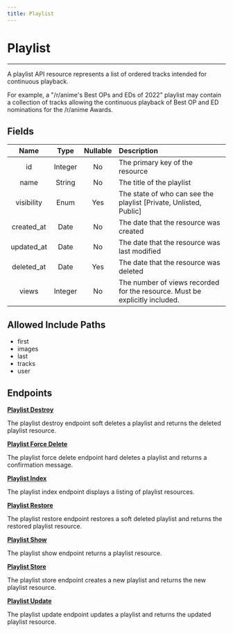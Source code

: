 ```yaml
---
title: Playlist
---
```


# Playlist

---

A playlist API resource represents a list of ordered tracks intended for continuous playback.

For example, a "/r/anime's Best OPs and EDs of 2022" playlist may contain a collection of tracks allowing the continuous playback of Best OP and ED nominations for the /r/anime Awards.

## Fields

|    Name    |  Type   | Nullable | Description                                                                 |
| :--------: | :-----: | :------: | :-------------------------------------------------------------------------- |
| id         | Integer | No       | The primary key of the resource                                             |
| name       | String  | No       | The title of the playlist                                                   |
| visibility | Enum    | Yes      | The state of who can see the playlist [Private, Unlisted, Public]           |
| created_at | Date    | No       | The date that the resource was created                                      |
| updated_at | Date    | No       | The date that the resource was last modified                                |
| deleted_at | Date    | Yes      | The date that the resource was deleted                                      |
| views      | Integer | No       | The number of views recorded for the resource. Must be explicitly included. |

## Allowed Include Paths

* first
* images
* last
* tracks
* user

## Endpoints

**[Playlist Destroy](/list/playlist/destroy/)**

The playlist destroy endpoint soft deletes a playlist and returns the deleted playlist resource.

**[Playlist Force Delete](/list/playlist/forceDelete/)**

The playlist force delete endpoint hard deletes a playlist and returns a confirmation message.

**[Playlist Index](/list/playlist/index/)**

The playlist index endpoint displays a listing of playlist resources.

**[Playlist Restore](/list/playlist/restore/)**

The playlist restore endpoint restores a soft deleted playlist and returns the restored playlist resource.

**[Playlist Show](/list/playlist/show/)**

The playlist show endpoint returns a playlist resource.

**[Playlist Store](/list/playlist/store/)**

The playlist store endpoint creates a new playlist and returns the new playlist resource.

**[Playlist Update](/list/playlist/update/)**

The playlist update endpoint updates a playlist and returns the updated playlist resource.